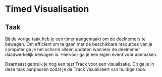 # Timed Visualisation
## Taak
Bij de vorige taak heb je een timer aangemaakt om de deelnemers te bewegen. Om efficiënt om te gaan met de beschikbare resources van je computer ga je het scherm alleen updaten wanneer de deelnemer daadwerkelijk bewogen is. Hiervoor ga je een eigen event voor aanmaken.

Daarnaast gebruik je nog een test Track voor een visualisatie. Dit ga je in deze taak aanpassen zodat je de Track visualiseert van huidige race.

